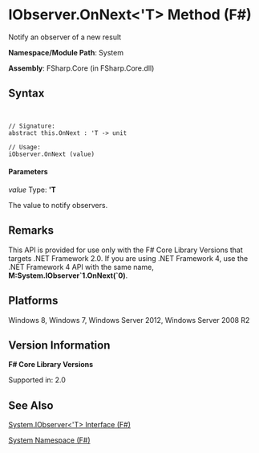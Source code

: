 # IObserver.OnNext<'T> Method (F#)

Notify an observer of a new result

**Namespace/Module Path**: System

**Assembly**: FSharp.Core (in FSharp.Core.dll)


## Syntax


```


// Signature:
abstract this.OnNext : 'T -> unit

// Usage:
iObserver.OnNext (value)

```



#### Parameters
*value*
Type: **'T**


The value to notify observers.




## Remarks
This API is provided for use only with the F# Core Library Versions that targets .NET Framework 2.0. If you are using .NET Framework 4, use the .NET Framework 4 API with the same name, **M:System.IObserver&#96;1.OnNext(&#96;0)**.


## Platforms
Windows 8, Windows 7, Windows Server 2012, Windows Server 2008 R2


## Version Information
**F# Core Library Versions**

Supported in: 2.0




## See Also
[System.IObserver&#60;'T&#62; Interface &#40;F&#35;&#41;](System.IObserver%28%27T%29-Interface-%28FSharp%29.md)

[System Namespace &#40;F&#35;&#41;](System-Namespace-%28FSharp%29.md)

